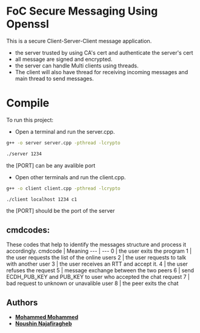 # FoC Secure Messaging Using Openssl 
This is a secure Client-Server-Client message application.
- the server trusted by using CA's cert and authenticate the server's cert
- all message are signed and encrypted.
- the server can handle Multi clients using threads.
- The client will also have thread for receiving incoming messages and main thread to send messages.

# Compile 
To run this project:

- Open a terminal and run the server.cpp.
```sh
g++ -o server server.cpp -pthread -lcrypto
```
```sh
./server 1234
```
the [PORT] can be any avalible port
- Open other terminals and run the client.cpp. 
```sh
g++ -o client client.cpp -pthread -lcrypto 
```
```sh
./client localhost 1234 c1
```
the [PORT] should be the port of the server

## cmdcodes:
These codes that help to identify the messages structure and process it accordingly.
cmdcode |  Meaning 
---  |  ---
0 | the user exits the program
1 | the user requests the list of the online users
2 | the user requests to talk with another user
3 | the user receives an RTT and accept it.
4 | the user refuses the request
5 | message exchange between the two peers
6 | send ECDH_PUB_KEY and PUB_KEY to user who accepted the chat request
7 | bad request to unknown or unavalible user
8 | the peer exits the chat


## Authors
- **[Mohammed Mohammed](https://github.com/mohammedmrm)**
- **[Noushin Najafiragheb](https://github.com/nooshinnr)**

